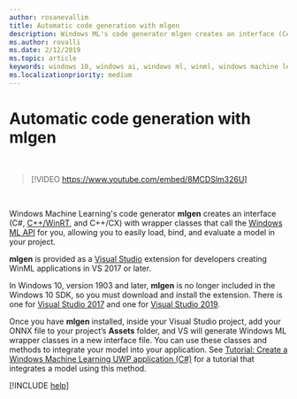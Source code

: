 ```yaml
---
author: rosanevallim
title: Automatic code generation with mlgen
description: Windows ML's code generator mlgen creates an interface (C#, C++/WinRT, and C++/CX) that allows you to easily load, bind, and evaluate a model in your app.
ms.author: rovalli
ms.date: 2/12/2019
ms.topic: article
keywords: windows 10, windows ai, windows ml, winml, windows machine learning
ms.localizationpriority: medium
---
```


# Automatic code generation with mlgen

<br/>

> [!VIDEO https://www.youtube.com/embed/8MCDSlm326U]

<br/>

Windows Machine Learning's code generator **mlgen** creates an interface (C#, [C++/WinRT](https://docs.microsoft.com/windows/uwp/cpp-and-winrt-apis/), and C++/CX) with wrapper classes that call the [Windows ML API](https://docs.microsoft.com/uwp/api/windows.ai.machinelearning) for you, allowing you to easily load, bind, and evaluate a model in your project.

**mlgen** is provided as a [Visual Studio](https://visualstudio.microsoft.com/downloads/) extension for developers creating WinML applications in VS 2017 or later.

In Windows 10, version 1903 and later, **mlgen** is no longer included in the Windows 10 SDK, so you must download and install the extension. There is one for [Visual Studio 2017](https://marketplace.visualstudio.com/items?itemName=WinML.mlgen) and one for [Visual Studio 2019](https://marketplace.visualstudio.com/items?itemName=WinML.mlgenv2).

Once you have **mlgen** installed, inside your Visual Studio project, add your ONNX file to your project’s **Assets** folder, and VS will generate Windows ML wrapper classes in a new interface file. You can use these classes and methods to integrate your model into your application. See [Tutorial: Create a Windows Machine Learning UWP application (C#)](get-started-uwp.md) for a tutorial that integrates a model using this method.

[!INCLUDE [help](includes/get-help.md)]
